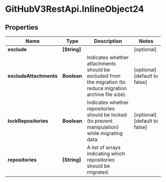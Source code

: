 # GitHubV3RestApi.InlineObject24

## Properties

Name | Type | Description | Notes
------------ | ------------- | ------------- | -------------
**exclude** | **[String]** |  | [optional] 
**excludeAttachments** | **Boolean** | Indicates whether attachments should be excluded from the migration (to reduce migration archive file size). | [optional] [default to false]
**lockRepositories** | **Boolean** | Indicates whether repositories should be locked (to prevent manipulation) while migrating data. | [optional] [default to false]
**repositories** | **[String]** | A list of arrays indicating which repositories should be migrated. | 


